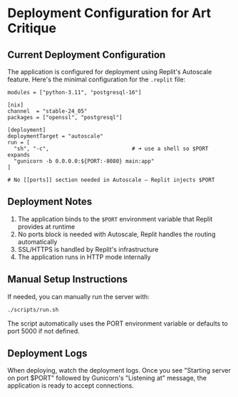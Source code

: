 # Deployment Configuration for Art Critique

## Current Deployment Configuration

The application is configured for deployment using Replit's Autoscale feature. Here's the minimal configuration for the `.replit` file:

```
modules = ["python-3.11", "postgresql-16"]

[nix]
channel  = "stable-24_05"
packages = ["openssl", "postgresql"]

[deployment]
deploymentTarget = "autoscale"
run = [
  "sh", "-c",                          # ➜ use a shell so $PORT expands
  "gunicorn -b 0.0.0.0:${PORT:-8080} main:app"
]

# No [[ports]] section needed in Autoscale – Replit injects $PORT
```

## Deployment Notes

1. The application binds to the `$PORT` environment variable that Replit provides at runtime
2. No ports block is needed with Autoscale, Replit handles the routing automatically
3. SSL/HTTPS is handled by Replit's infrastructure
4. The application runs in HTTP mode internally

## Manual Setup Instructions

If needed, you can manually run the server with:

```bash
./scripts/run.sh
```

The script automatically uses the PORT environment variable or defaults to port 5000 if not defined.

## Deployment Logs

When deploying, watch the deployment logs. Once you see "Starting server on port $PORT" followed by Gunicorn's "Listening at" message, the application is ready to accept connections.